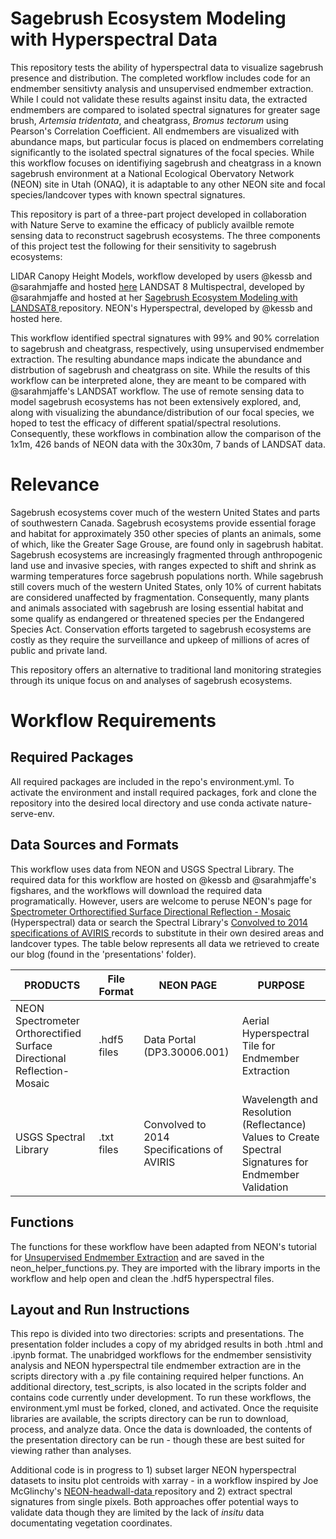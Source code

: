 # Sagebrush Ecosystem Modeling with Hyperspectral Data

This repository tests the ability of hyperspectral data to visualize sagebrush presence and distribution. The completed workflow includes code for an endmember sensitivty analysis and unsupervised endmember extraction. While I could not validate these results against insitu data, the extracted endmembers are compared to isolated spectral signatures for greater sage brush, *Artemsia tridentata*, and cheatgrass, *Bromus tectorum* using Pearson's Correlation Coefficient. All endmembers are visualized with abundance maps, but particular focus is placed on endmembers correlating significantly to the isolated spectral signatures of the focal species. While this workflow focuses on identifiying sagebrush and cheatgrass in a known sagebrush environment at a National Ecological Obervatory Network (NEON) site in Utah (ONAQ), it is adaptable to any other NEON site and focal species/landcover types with known spectral signatures. 
  
This repository is part of a three-part project developed in collaboration with Nature Serve to examine the efficacy of publicly availble remote sensing data to reconstruct sagebrush ecosystems. The three components of this project test the following for their sensitivity to sagebrush ecosystems:

LIDAR Canopy Height Models, workflow developed by users @kessb and @sarahmjaffe and hosted <a href= "https://github.com/kessb/sagebrush-ecosystem-modelinghere" target="blank"> here</a> 
LANDSAT 8 Multispectral, developed by @sarahmjaffe and hosted at her <a href ="https://github.com/sarahmjaffe/sagebrush-ecosystem-modeling-with-landsat8"> Sagebrush Ecosystem Modeling with LANDSAT8 </a> repository. 
NEON's Hyperspectral, developed by @kessb and hosted here. 

This workflow identified spectral signatures with 99% and 90% correlation to sagebrush and cheatgrass, respectively, using unsupervised endmember extraction. The resulting abundance maps indicate the abundance and distrbution of sagebrush and cheatgrass on site. While the results of this workflow can be interpreted alone, they are meant to be compared with @sarahmjaffe's LANDSAT workflow. The use of remote sensing data to model sagebrush ecosystems has not been extensively explored, and, along with visualizing the abundance/distribution of our focal species, we hoped to test the efficacy of different spatial/spectral resolutions. Consequently, these workflows in combination allow the comparison of the 1x1m, 426 bands of NEON data with the 30x30m, 7 bands of LANDSAT data.

# Relevance
Sagebrush ecosystems cover much of the western United States and parts of southwestern Canada. Sagebrush ecosystems provide essential forage and habitat for approximately 350 other species of plants an animals, some of which, like the Greater Sage Grouse, are found only in sagebrush habitat. Sagebrush ecosystems are increasingly fragmented through anthropogenic land use and invasive species, with ranges expected to shift and shrink as warming temperatures force sagebrush populations north. While sagebrush still covers much of the western United States, only 10% of current habitats are considered unaffected by fragmentation. Consequently, many plants and animals associated with sagebrush are losing essential habitat and some qualify as endangered or threatened species per the Endangered Species Act. Conservation efforts targeted to sagebrush ecosystems are costly as they require the surveillance and upkeep of millions of acres of public and private land.

This repository offers an alternative to traditional land monitoring strategies through its unique focus on and analyses of sagebrush ecosystems. 

# Workflow Requirements
## Required Packages
All required packages are included in the repo's environment.yml. To activate the environment and install required packages, fork and clone the repository into the desired local directory and use conda activate nature-serve-env. 

## Data Sources and Formats
This workflow uses data from NEON and USGS Spectral Library. The required data for this workflow are hosted on @kessb and @sarahmjaffe's figshares, and the workflows will download the required data programatically. However, users are welcome to peruse NEON's page for <a href= "https://data.neonscience.org/data-products/DP3.30006.001" target="blank"> Spectrometer Orthorectified Surface Directional Reflection - Mosaic </a> (Hyperspectral) data or search the Spectral Library's <a href="https://crustal.usgs.gov/speclab/AV14.php" target="blank" > Convolved to 2014 specifications of AVIRIS </a>records to substitute in their own desired areas and landcover types. The table below represents all data we retrieved to create our blog (found in the 'presentations' folder).

| PRODUCTS                                                               | File Format  | NEON PAGE             | PURPOSE                         |
|------------------------------------------------------------------------|--------------|-----------------------|---------------------------------|
| NEON Spectrometer Orthorectified Surface Directional Reflection-Mosaic | .hdf5 files  | Data Portal (DP3.30006.001)   | Aerial Hyperspectral Tile for Endmember Extraction          |
| USGS Spectral Library                                                  | .txt files   | Convolved to 2014 Specifications of AVIRIS  | Wavelength and Resolution (Reflectance) Values to Create Spectral Signatures for Endmember Validation |

## Functions
The functions for these workflow have been adapted from NEON's tutorial for <a href= "https://www.neonscience.org/classification-endmember-python" target="blank"> Unsupervised Endmember Extraction</a> and are saved in the neon_helper_functions.py. They are imported with the library imports in the workflow and help open and clean the .hdf5 hyperspectral files.

## Layout and Run Instructions
This repo is divided into two directories: scripts and presentations. The presentation folder includes a copy of my abridged results in both .html and .ipynb format. The unabridged workflows for the endmember sensistivity analysis and NEON hyperspectral tile endmember extraction are in the scripts directory with a .py file containing required helper functions. An additional directory, test_scripts, is also located in the scripts folder and contains code currently under development. To run these workflows, the environment.yml must be forked, cloned, and activated. Once the requisite libraries are available, the scripts directory can be run to download, process, and analyze data. Once the data is downloaded, the contents of the presentation directory can be run - though these are best suited for viewing rather than analyses.

Additional code is in progress to 1) subset larger NEON hyperspectral datasets to insitu plot centroids with xarray - in a workflow inspired by Joe McGlinchy's <a href="https://github.com/earthlab/neon-headwall-data" > NEON-headwall-data </a> repository and 2) extract spectral signatures from single pixels. Both approaches offer potential ways to validate data though they are limited by the lack of *insitu* data documentating vegetation coordinates.
